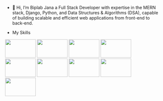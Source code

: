 - 👋 Hi, I’m Biplab Jana a Full Stack Developer with expertise in the MERN stack, Django, Python, and Data Structures & Algorithms (DSA), capable of building scalable and efficient web applications from front-end to back-end.

- <p font-weight="bold" font-size="20px" >My Skills</p>
 <div display="flex" gap="10px">
   <img  src="https://media.licdn.com/dms/image/v2/D4D12AQGkjC4g7LwHMA/article-cover_image-shrink_600_2000/article-cover_image-shrink_600_2000/0/1678515120746?e=2147483647&v=beta&t=FvT3ZKXVHmCl_WDVsfP96eUEppx_jVG-97Qglp2tnb0" width="100px"  height="60px"/>
  <img src="https://www.svgrepo.com/show/353657/django-icon.svg" width="100px" height="60px" />
  <img src="https://static.vecteezy.com/system/resources/previews/012/697/298/non_2x/3d-javascript-logo-design-free-png.png" width="100px"  height="60px" border-radius="50%" />
  <img src="https://encrypted-tbn0.gstatic.com/images?q=tbn:ANd9GcSlVUC97OnG5kqTdhvGWp6RRdqDmPvwikwHJw&s" width="100px" height="60px" /> 
  <img src="https://encrypted-tbn0.gstatic.com/images?q=tbn:ANd9GcT1-ypy_UY-d00JJJH-de0LF-4hZywM0Yv-eA&s" width="100px" height="60px" /> 
  <img src="https://encrypted-tbn0.gstatic.com/images?q=tbn:ANd9GcSj5K08rKxUEHZsgxTHElnQc6bFEmuVzD6FUg&s" width="100px" height="60px" /> 

  <img src="https://encrypted-tbn0.gstatic.com/images?q=tbn:ANd9GcSu5oCKNaAzHs8mz9PW9z63_lqkFPH7448jlA&s" width="100px" height="60px" /> 
   <img src="https://encrypted-tbn0.gstatic.com/images?q=tbn:ANd9GcQF2C_5FMU6qQB0DrfsMoVE9BgLdoPTe6d49Q&s" width="100px" height="60px" /> 
   <img src="https://encrypted-tbn0.gstatic.com/images?q=tbn:ANd9GcTHEj5a5jc8FuKukPAH0BK5xUJjJ6dUOxDv1w&s" width="100px" height="60px" /> 
 </div>


<!---
janabiplab/janabiplab is a ✨ special ✨ repository because its `README.md` (this file) appears on your GitHub profile.
You can click the Preview link to take a look at your changes.
--->
